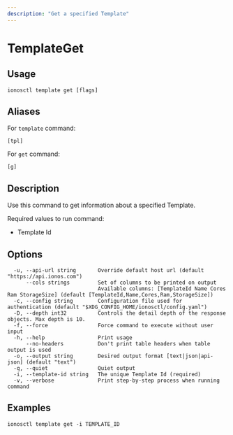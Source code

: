 ```yaml
---
description: "Get a specified Template"
---
```


# TemplateGet

## Usage

```text
ionosctl template get [flags]
```

## Aliases

For `template` command:

```text
[tpl]
```

For `get` command:

```text
[g]
```

## Description

Use this command to get information about a specified Template.

Required values to run command:

* Template Id

## Options

```text
  -u, --api-url string       Override default host url (default "https://api.ionos.com")
      --cols strings         Set of columns to be printed on output 
                             Available columns: [TemplateId Name Cores Ram StorageSize] (default [TemplateId,Name,Cores,Ram,StorageSize])
  -c, --config string        Configuration file used for authentication (default "$XDG_CONFIG_HOME/ionosctl/config.yaml")
  -D, --depth int32          Controls the detail depth of the response objects. Max depth is 10.
  -f, --force                Force command to execute without user input
  -h, --help                 Print usage
      --no-headers           Don't print table headers when table output is used
  -o, --output string        Desired output format [text|json|api-json] (default "text")
  -q, --quiet                Quiet output
  -i, --template-id string   The unique Template Id (required)
  -v, --verbose              Print step-by-step process when running command
```

## Examples

```text
ionosctl template get -i TEMPLATE_ID
```

